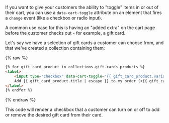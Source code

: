 If you want to give your customers the ability to "toggle" items in or out of their cart, you can use a `data-cart-toggle` attribute on an element that fires a `change` event (like a checkbox or radio input).

A common use case for this is having an "added extra" on the cart page before the customer checks out - for example, a gift card.

Let's say we have a selection of gift cards a customer can choose from, and that we've created a collection containing them:

{% raw %}
```html
{% for gift_card_product in collections.gift-cards.products %}
<label>
    <input type="checkbox" data-cart-toggle="{{ gift_card_product.variants.first.id }}" />
    Add {{ gift_card_product.title | escape }} to my order (+{{ gift_card_product.variants.first.price | money_with_currency }})
</label>
{% endfor %}
```
{% endraw %}

This code will render a checkbox that a customer can turn on or off to add or remove the desired gift card from their card.
